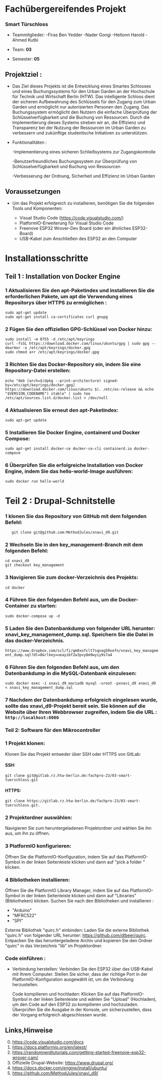 # Fachübergereifendes Projekt
### Smart Türschloss

* Teammitglieder:
  -Firas Ben Yedder 
  -Nader Gongi
  -Heltonn Harold
  -Ahmed Kutbi 

* Team: **03**
* Semester: **05**

## Projektziel : 
* Das Ziel dieses Projekts ist die Entwicklung eines Smartes Schlosses und eines Buchungssystems für den Urban Garden an der Hochschule für Technik und Wirtschaft Berlin (HTW). Das intelligente Schloss dient der sicheren  Aufbewahrung des Schlüssels für den Zugang zum Urban Garden und ermöglicht nur autorisierten Personen den Zugang. Das Buchungssystem ermöglicht den Nutzern die einfache Überprüfung der Schlüsselverfügbarkeit und die Buchung von Ressourcen. Durch die Implementierung dieses Systems streben wir an, die Effizienz und Transparenz bei der Nutzung der Ressourcen im Urban Garden zu verbessern und zukünftige studentische Initiativen zu unterstützen.

* Funktionalitäten : 

  -Implementierung eines sicheren Schließsystems zur Zugangskontrolle
 
  -Benutzerfreundliches Buchungssystem zur Überprüfung von Schlüsselverfügbarkeit und Buchung von Ressourcen

  -Verbesserung der Ordnung, Sicherheit und Effizienz im Urban Garden


## Voraussetzungen
 
* Um das Projekt erfolgreich zu installieren, benötigen Sie die folgenden Tools und Komponenten:

  + Visual Studio Code (https://code.visualstudio.com/)
  + PlatformIO-Erweiterung für Visual Studio Code
  + Freenove ESP32 Wrover-Dev Board (oder ein ähnliches ESP32-Board)
  + USB-Kabel zum Anschließen des ESP32 an den Computer

# Installationsschritte 

## Teil 1  : Installation von Docker Engine 

### 1 Aktualisieren Sie den apt-Paketindex und installieren Sie die erforderlichen Pakete, um apt die Verwendung eines Repositorys über HTTPS zu ermöglichen : 
```
sudo apt-get update
sudo apt-get install ca-certificates curl gnupg
``` 
### 2 Fügen Sie den offiziellen GPG-Schlüssel von Docker hinzu:
```
sudo install -m 0755 -d /etc/apt/keyrings
curl -fsSL https://download.docker.com/linux/ubuntu/gpg | sudo gpg --dearmor -o /etc/apt/keyrings/docker.gpg
sudo chmod a+r /etc/apt/keyrings/docker.gpg
``` 
### 3 Richten Sie das Docker-Repository ein, indem Sie eine Repository-Datei erstellen:
```
echo "deb [arch=$(dpkg --print-architecture) signed-by=/etc/apt/keyrings/docker.gpg] https://download.docker.com/linux/ubuntu $(. /etc/os-release && echo "$VERSION_CODENAME") stable" | sudo tee /etc/apt/sources.list.d/docker.list > /dev/null
```
### 4 Aktualisieren Sie erneut den apt-Paketindex:

```
sudo apt-get update 

```
### 5 Installieren Sie Docker Engine, containerd und Docker Compose: 
```
sudo apt-get install docker-ce docker-ce-cli containerd.io docker-compose
``` 
### 6 Überprüfen Sie die erfolgreiche Installation von Docker Engine, indem Sie das hello-world-Image ausführen:
```
sudo docker run hello-world

``` 


# Teil 2  : Drupal-Schnitstelle 


### 1 klonen Sie das Repository von GitHub mit dem folgenden Befehl:
```
   git clone git@github.com:MethodJules/xnavi_d9.git
```
### 2 Wechseln Sie in den key_management-Branch mit dem folgenden Befehl: 
```
cd xnavi_d9
git checkout key_management
```
### 3 Navigieren Sie zum docker-Verzeichnis des Projekts:
```
cd docker
``` 
### 4 Führen Sie den folgenden Befehl aus, um die Docker-Container zu starten: 
```
sudo docker-compose up -d

``` 
### 5 Laden Sie den Datenbankdump von folgender URL herunter: xnavi_key_management_dump.sql. Speichern Sie die Datei in das docker-Verzeichnis. 

`https://www.dropbox.com/scl/fi/qm8xofclt7sqoag50xefn/xnavi_key_management_dump.sql?dl=0&rlkey=ueayibf2w3pvy8m9wyiy9s7a4 `

### 6 Führen Sie den folgenden Befehl aus, um den Datenbankdump in die MySQL-Datenbank einzulesen: 
```
sudo docker exec -i xnavi_d9_mariadb mysql -uroot -pxnavi_d9 xnavi_d9 < xnavi_key_management_dump.sql
``` 
### 7 Nachdem der Datenbankdump erfolgreich eingelesen wurde, sollte das xnavi_d9-Projekt bereit sein. Sie können auf die Website über Ihren Webbrowser zugreifen, indem Sie die URL :```   http://localhost:8080  ```



### Teil 2: Software für den Mikrocontroller
### 1 Projekt klonen: 
Klonen Sie das Projekt entweder über SSH oder HTTPS von GitLab:

#### SSH:
```
git clone git@gitlab.rz.htw-berlin.de:fachpro-23/03-smart-tuerschloss.git
```

#### HTTPS:
```
git clone https://gitlab.rz.htw-berlin.de/fachpro-23/03-smart-tuerschloss.git.

```

### 2 Projektordner auswählen:

 Navigieren Sie zum heruntergeladenen Projektordner und wählen Sie ihn aus, um ihn zu öffnen.

### 3 PlatformIO konfigurieren:

Öffnen Sie die PlatformIO-Konfiguration, indem Sie auf das PlatformIO-Symbol in der linken Seitenleiste klicken und dann auf "pick a folder " klicken.

### 4 Bibliotheken installieren:

 Öffnen Sie die PlatformIO Library Manager, indem Sie auf das PlatformIO-Symbol in der linken Seitenleiste klicken und dann auf "Libraries" (Bibliotheken) klicken. 
Suchen Sie nach den Bibliotheken und installieren : 
 + "Arduino" 
 + "MFRC522" 
 + "SPI" 

  Externe Bibliothek "quirc.h" einbinden: Laden Sie die externe Bibliothek "quirc.h" von folgender URL herunter: https://github.com/dlbeer/quirc. Entpacken Sie das heruntergeladene Archiv und kopieren Sie den Ordner "quirc" in das Verzeichnis "lib" im Projektordner.

### Code einführen : 
* Verbindung herstellen: Verbinden Sie den ESP32 über das USB-Kabel mit Ihrem Computer. Stellen Sie sicher, dass der richtige Port in der PlatformIO-Konfiguration ausgewählt ist, um die Verbindung herzustellen.

  Code kompilieren und hochladen: Klicken Sie auf das PlatformIO-Symbol in der linken Seitenleiste und wählen Sie "Upload" (Hochladen), um den Code auf den ESP32 zu kompilieren und hochzuladen. Überprüfen Sie die Ausgabe in der Konsole, um sicherzustellen, dass der Vorgang erfolgreich abgeschlossen wurde.

## Links,Hinweise 
  0. https://code.visualstudio.com/docs 
  1. https://docs.platformio.org/en/latest/ 
  2. https://randomnerdtutorials.com/getting-started-freenove-esp32-wrover-cam/
  3. Offizielle Drupal-Website: https://www.drupal.org/ 
  4. https://docs.docker.com/engine/install/ubuntu/ 
  5. https://github.com/MethodJules/xnavi_d9/

